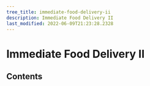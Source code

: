 ```yaml
---
tree_title: immediate-food-delivery-ii
description: Immediate Food Delivery II
last_modified: 2022-06-09T21:23:28.2328
---
```


# Immediate Food Delivery II

## Contents
